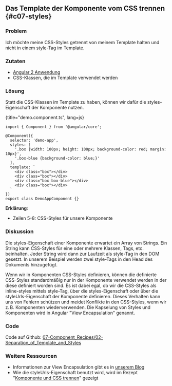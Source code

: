 ## Das Template der Komponente vom CSS trennen {#c07-styles}

### Problem

Ich möchte meine CSS-Styles getrennt von meinem Template halten und nicht in einem style-Tag im Template.

### Zutaten

* [Angular 2 Anwendung](#c02-angular-app)
* CSS-Klassen, die im Template verwendet werden

### Lösung

Statt die CSS-Klassen im Template zu haben, können wir dafür die styles-Eigenschaft der Komponente nutzen.

{title="demo.component.ts", lang=js}
```
import { Component } from '@angular/core';

@Component({
  selector: 'demo-app',
  styles: [
    '.box {width: 100px; height: 100px; background-color: red; margin: 10px}',
    '.box-blue {background-color: blue;}'
  ],
  template: `
    <div class="box"></div>
    <div class="box"></div>
    <div class="box box-blue"></div>
    <div class="box"></div>
  `
})
export class DemoAppComponent {}
```

__Erklärung__:

* Zeilen 5-8: CSS-Styles für unsere Komponente

### Diskussion

Die styles-Eigenschaft einer Komponente erwartet ein Array von Strings.
Ein String kann CSS-Styles für eine oder mehrere Klassen, Tags, etc. beinhalten.
Jeder String wird dann zur Laufzeit als style-Tag in den DOM gesetzt.
In unserem Beispiel werden zwei style-Tags in den Head des Dokuments hinzugefügt.

Wenn wir in Komponenten CSS-Styles definieren, können die definierte CSS-Styles standardmäßig nur in der Komponente verwendet werden in der diese definiert worden sind.
Es ist dabei egal, ob wir die CSS-Styles als inline-styles mittels style-Tag, über die styles-Eigenschaft oder über die styleUrls-Eigenschaft der Komponente definieren.
Dieses Verhalten kann uns von Fehlern schützen und meidet Konflikte in den CSS-Styles, wenn wir z. B. Komponenten wiederverwenden. Die Kapselung von Styles und Komponenten wird in Angular "View Encapsulation" genannt.

### Code

Code auf Github: [07-Component\_Recipes/02-Separation\_of\_Template\_and\_Styles](https://github.com/jsperts/angular2_kochbuch_code/tree/master/07-Component_Recipes/02-Separation_of_Template_and_Styles)

### Weitere Ressourcen

* Informationen zur View Encapsulation gibt es in [unserem Blog](https://jsperts.de/blog/angular2-view-kapselung/)
* Wie die styleUrls-Eigenschaft benutzt wird, wird im Rezept "[Komponente und CSS trennen](#c07-styleurls)" gezeigt

